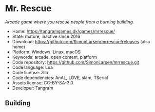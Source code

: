 # Mr. Rescue

_Arcade game where you rescue people from a burning building._

- Home: https://tangramgames.dk/games/mrrescue/
- State: mature, inactive since 2016
- Download: https://github.com/SimonLarsen/mrrescue/releases (also home)
- Platform: Windows, Linux, macOS
- Keywords: arcade, open content, platform
- Code repository: https://github.com/SimonLarsen/mrrescue.git
- Code language: Lua
- Code license: zlib
- Code dependencies: AnAL, LÖVE, slam, TSerial
- Assets license: CC-BY-SA-3.0
- Developer: Tangram

## Building
